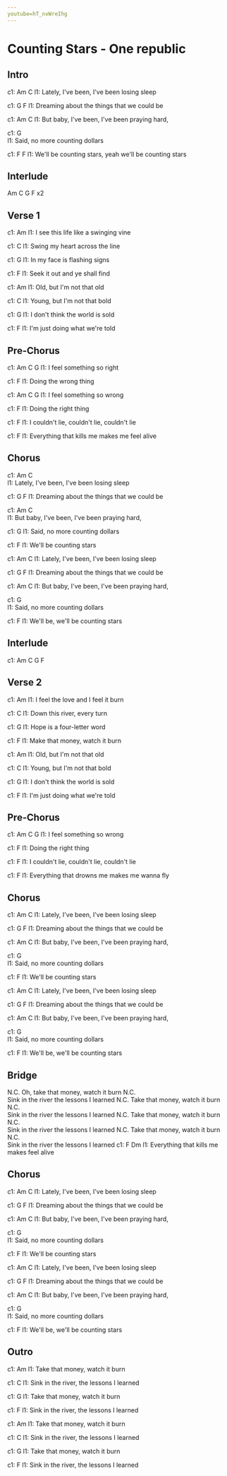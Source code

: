 ```yaml
---
youtube=hT_nvWreIhg
---
```


# Counting Stars - One republic

## Intro
c1: Am                 C
l1: Lately, I've been, I've been losing sleep

c1: G                              F
l1: Dreaming about the things that we could be

c1:     Am               C
l1: But baby, I've been, I've been praying hard,

c1: G                   
l1: Said, no more counting dollars

c1: F                              F
l1: We'll be counting stars, yeah we'll be counting stars

## Interlude
Am  C  G  F  x2

## Verse 1
c1:            Am
l1: I see this life like a swinging vine

c1: C
l1: Swing my heart across the line

c1: G
l1: In my face is flashing signs

c1: F
l1: Seek it out and ye shall find

c1: Am
l1: Old, but I'm not that old

c1: C
l1: Young, but I'm not that bold

c1: G
l1: I don't think the world is sold

c1: F
l1: I'm just doing what we're told

## Pre-Chorus
c1: Am C                G
l1: I feel something so right

c1:           F
l1: Doing the wrong thing

c1: Am C                G
l1: I feel something so wrong

c1:           F
l1: Doing the right thing

c1: F
l1: I couldn't lie, couldn't lie, couldn't lie

c1: F 
l1: Everything that kills me makes me feel alive

## Chorus
c1: Am                 C   
l1: Lately, I've been, I've been losing sleep

c1: G                              F
l1: Dreaming about the things that we could be

c1: Am                   C               
l1: But baby, I've been, I've been praying hard,

c1: G
l1: Said, no more counting dollars

c1: F
l1: We'll be counting stars

c1: Am                 C
l1: Lately, I've been, I've been losing sleep

c1: G                              F
l1: Dreaming about the things that we could be

c1: Am                   C
l1: But baby, I've been, I've been praying hard,

c1: G                       
l1: Said, no more counting dollars

c1: F
l1: We'll be, we'll be counting stars

## Interlude
c1: Am  C  G  F

## Verse 2
c1:            Am 
l1: I feel the love and I feel it burn

c1: C
l1: Down this river, every turn

c1: G
l1: Hope is a four-letter word

c1: F
l1: Make that money, watch it burn

c1: Am
l1: Old, but I'm not that old

c1: C
l1: Young, but I'm not that bold

c1: G
l1: I don't think the world is sold

c1: F
l1: I'm just doing what we're told

## Pre-Chorus
c1: Am  C                 G
l1: I feel something so wrong

c1:           F
l1: Doing the right thing

c1: F
l1: I couldn't lie, couldn't lie, couldn't lie

c1: F
l1: Everything that drowns me makes me wanna fly

## Chorus
c1: Am                 C
l1: Lately, I've been, I've been losing sleep

c1: G                              F
l1: Dreaming about the things that we could be

c1:     Am               C
l1: But baby, I've been, I've been praying hard,

c1: G         
l1: Said, no more counting dollars

c1: F
l1: We'll be counting stars

c1: Am                 C
l1: Lately, I've been, I've been losing sleep

c1: G                              F
l1: Dreaming about the things that we could be

c1:     Am               C
l1: But baby, I've been, I've been praying hard,

c1: G              
l1: Said, no more counting dollars

c1: F
l1: We'll be, we'll be counting stars

## Bridge
N.C.
Oh, take that money, watch it burn
N.C.                                                 
Sink in the river the lessons I learned
N.C.
Take that money, watch it burn
N.C.                                                 
Sink in the river the lessons I learned
N.C.
Take that money, watch it burn
N.C.                                                 
Sink in the river the lessons I learned
N.C.
Take that money, watch it burn
N.C.                                                 
Sink in the river the lessons I learned
c1: F               Dm
l1: Everything that kills me makes feel alive

## Chorus
c1: Am                 C
l1: Lately, I've been, I've been losing sleep

c1: G                              F
l1: Dreaming about the things that we could be

c1:     Am               C
l1: But baby, I've been, I've been praying hard,

c1: G           
l1: Said, no more counting dollars

c1: F
l1: We'll be counting stars

c1: Am                 C
l1: Lately, I've been, I've been losing sleep

c1: G                              F
l1: Dreaming about the things that we could be

c1:     Am               C
l1: But baby, I've been, I've been praying hard,

c1: G                        
l1: Said, no more counting dollars

c1: F
l1: We'll be, we'll be counting stars

## Outro
c1: Am
l1: Take that money, watch it burn

c1: C
l1: Sink in the river, the lessons I learned

c1: G
l1: Take that money, watch it burn

c1: F
l1: Sink in the river, the lessons I learned

c1: Am
l1: Take that money, watch it burn

c1: C
l1: Sink in the river, the lessons I learned

c1: G
l1: Take that money, watch it burn

c1: F 
l1: Sink in the river, the lessons I learned